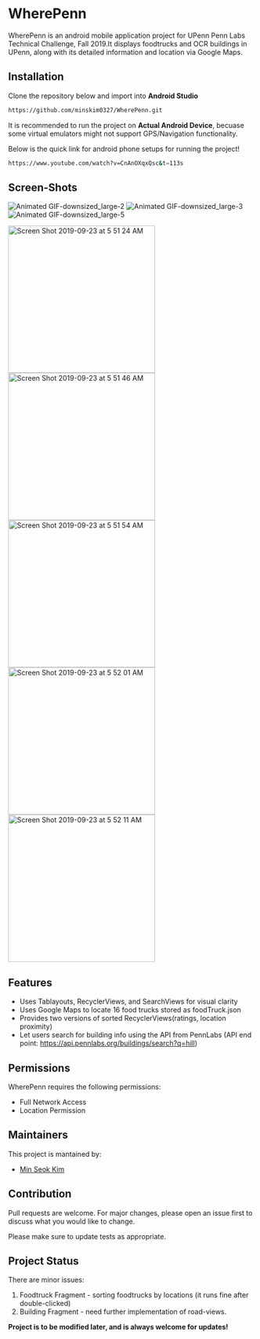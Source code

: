 # WherePenn
WherePenn is an android mobile application project for UPenn Penn Labs Technical Challenge, Fall 2019.It displays foodtrucks and OCR buildings in UPenn, along with its detailed information and location via Google Maps.

## Installation
Clone the repository below and import into **Android Studio**

```bash
https://github.com/minskim0327/WherePenn.git
```

It is recommended to run the project on **Actual Android Device**, becuase some virtual emulators might not support GPS/Navigation functionality.

Below is the quick link for android phone setups for running the project!

```bash
https://www.youtube.com/watch?v=CnAnOXqxQsc&t=113s
```
## Screen-Shots
![Animated GIF-downsized_large-2](https://user-images.githubusercontent.com/51442256/65445564-838e0600-de00-11e9-884d-91d08238d18d.gif)
![Animated GIF-downsized_large-3](https://user-images.githubusercontent.com/51442256/65445568-85f06000-de00-11e9-8a4d-936567001fe6.gif)
![Animated GIF-downsized_large-5](https://user-images.githubusercontent.com/51442256/65446183-d2886b00-de01-11e9-8977-af0ba96adbb6.gif)


<img width="300" alt="Screen Shot 2019-09-23 at 5 51 24 AM" src="https://user-images.githubusercontent.com/51442256/65416662-60466500-ddc6-11e9-93d9-9289046636d4.png">
<img width="300" alt="Screen Shot 2019-09-23 at 5 51 46 AM" src="https://user-images.githubusercontent.com/51442256/65416706-76ecbc00-ddc6-11e9-80c9-4f39dd99c3e7.png">
<img width="300" alt="Screen Shot 2019-09-23 at 5 51 54 AM" src="https://user-images.githubusercontent.com/51442256/65416722-7ce29d00-ddc6-11e9-8a8b-b11d18915f3d.png">
<img width="300" alt="Screen Shot 2019-09-23 at 5 52 01 AM" src="https://user-images.githubusercontent.com/51442256/65416730-80762400-ddc6-11e9-879d-c16753fea352.png">
<img width="300" alt="Screen Shot 2019-09-23 at 5 52 11 AM" src="https://user-images.githubusercontent.com/51442256/65416736-823fe780-ddc6-11e9-9666-1e0fabcf9433.png">


## Features
- Uses Tablayouts, RecyclerViews, and SearchViews for visual clarity
- Uses Google Maps to locate 16 food trucks stored as foodTruck.json
- Provides two versions of sorted RecyclerViews(ratings, location proximity)
- Let users search for building info using the API from PennLabs (API end point: https://api.pennlabs.org/buildings/search?q=hill)

## Permissions
WherePenn requires the following permissions:
- Full Network Access
- Location Permission

## Maintainers
This project is mantained by:
* [Min Seok Kim](http://github.com/minskim0327)


## Contribution
Pull requests are welcome. For major changes, please open an issue first to discuss what you would like to change.

Please make sure to update tests as appropriate.

## Project Status
There are minor issues:
1. Foodtruck Fragment - sorting foodtrucks by locations (it runs fine after double-clicked)
2. Building Fragment - need further implementation of road-views.

**Project is to be modified later, and is always welcome for updates!**
